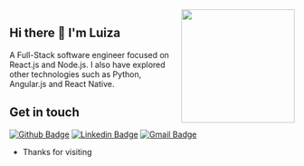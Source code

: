 <img align="right" width="200" height="200" src="https://media.giphy.com/media/v1.Y2lkPTc5MGI3NjExNWVqc2MwOGlvNjhhNDlzbXE4ZDFwMThyeTJ1b3RtemwxYTVncjN2eSZlcD12MV9pbnRlcm5hbF9naWZfYnlfaWQmY3Q9Zw/fwbZnTftCXVocKzfxR/giphy.gif">

## Hi there 👋 I'm Luiza

A Full-Stack software engineer focused on React.js and Node.js. I also have explored other technologies such as Python, Angular.js and React Native.

## Get in touch
[![Github Badge](https://img.shields.io/badge/-Github-000?style=flat-square&logo=Github&logoColor=white&link=https://github.com/lsmescolotto)](https://github.com/lsmescolotto)
[![Linkedin Badge](https://img.shields.io/badge/-LinkedIn-blue?style=flat-square&logo=Linkedin&logoColor=white&link=https://www.linkedin.com/in/luiza-schmidt-mescolotto/)](https://www.linkedin.com/in/luiza-schmidt-mescolotto/)
[![Gmail Badge](https://img.shields.io/badge/-Gmail-c14438?style=flat-square&logo=Gmail&logoColor=white&link=mailto:Lsmescolotto@gmail.com)](mailto:Lsmescolotto@gmail.com)

- Thanks for visiting

